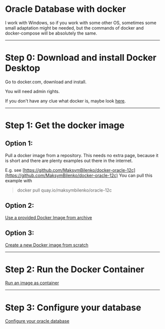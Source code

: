 # Oracle Database with docker

I work with Windows, so if you work with some other OS, sometimes some small adaptation might be needed, but the commands of docker and docker-compose will be absolutely the same.

---

# Step 0: Download and install Docker Desktop

Go to docker.com, download and install. 

You will need admin rights.

If you don't have any clue what docker is, maybe look [here](../common/docker.md).

---

# Step 1: Get the docker image

## Option 1:

Pull a docker image from a repository.
This needs no extra page, because it is short and there are plenty examples out there in the internet.

E.g. see [https://github.com/MaksymBilenko/docker-oracle-12c](https://github.com/MaksymBilenko/docker-oracle-12c)
You can pull this example with

> docker pull quay.io/maksymbilenko/oracle-12c

## Option 2:
[Use a provided Docker Image from archive](../common/step1/importDockerImage.md)

## Option 3:
[Create a new Docker image from scratch](../common/step1/createOracleDockerImage.md)

---

# Step 2: Run the Docker Container
[Run an image as container](../common/step2/runDockerContainer.md)

---

# Step 3: Configure your database
[Configure your oracle database](configureOracleDbInContainer.md)

